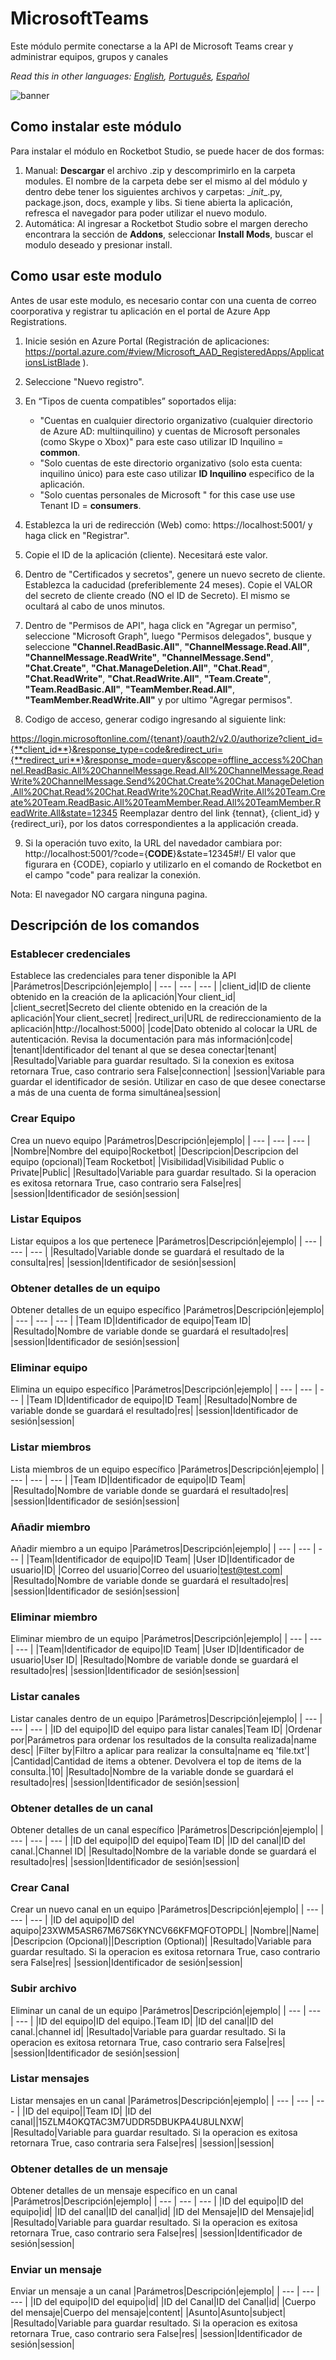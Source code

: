 



# MicrosoftTeams
  
Este módulo permite conectarse a la API de Microsoft Teams crear y administrar equipos, grupos y canales  

*Read this in other languages: [English](Manual_MicrosoftTeams.md), [Português](Manual_MicrosoftTeams.pr.md), [Español](Manual_MicrosoftTeams.es.md)*
  
![banner](imgs/Modulo_Teams.jpg)
## Como instalar este módulo
  
Para instalar el módulo en Rocketbot Studio, se puede hacer de dos formas:
1. Manual: __Descargar__ el archivo .zip y descomprimirlo en la carpeta modules. El nombre de la carpeta debe ser el mismo al del módulo y dentro debe tener los siguientes archivos y carpetas: \__init__.py, package.json, docs, example y libs. Si tiene abierta la aplicación, refresca el navegador para poder utilizar el nuevo modulo.
2. Automática: Al ingresar a Rocketbot Studio sobre el margen derecho encontrara la sección de **Addons**, seleccionar **Install Mods**, buscar el modulo deseado y presionar install.  


## Como usar este modulo

Antes de usar este modulo, es necesario contar con una cuenta de correo coorporativa y registrar tu aplicación en el portal de Azure App Registrations. 

1. Inicie sesión en Azure Portal (Registración de aplicaciones: https://portal.azure.com/#view/Microsoft_AAD_RegisteredApps/ApplicationsListBlade ).
2. Seleccione "Nuevo registro".
3. En “Tipos de cuenta compatibles” soportados elija:
    - "Cuentas en cualquier directorio organizativo (cualquier directorio de Azure AD: multiinquilino) y cuentas de Microsoft personales (como Skype o Xbox)" para este caso utilizar  ID Inquilino = **common**.
    - "Solo cuentas de este directorio organizativo (solo esta cuenta: inquilino único) para este caso utilizar **ID Inquilino** especifico de la aplicación.
    - "Solo cuentas personales de Microsoft " for this case use use Tenant ID = **consumers**.
4. Establezca la uri de redirección (Web) como: https://localhost:5001/ y haga click en "Registrar".
5. Copie el ID de la
 aplicación (cliente). Necesitará este valor.
6. Dentro de "Certificados y secretos", genere un nuevo secreto de cliente. Establezca la caducidad (preferiblemente 24 meses). Copie el VALOR del secreto de cliente creado (NO el ID de Secreto). El mismo se ocultará al cabo de unos minutos.
7. Dentro de "Permisos de API", haga click en "Agregar un permiso", seleccione "Microsoft Graph", luego "Permisos delegados", busque y seleccione **"Channel.ReadBasic.All"**, **"ChannelMessage.Read.All"**, **"ChannelMessage.ReadWrite"**, **"ChannelMessage.Send"**, **"Chat.Create"**, **"Chat.ManageDeletion.All"**, **"Chat.Read"**, **"Chat.ReadWrite"**, **"Chat.ReadWrite.All"**, **"Team.Create"**, **"Team.ReadBasic.All"**, **"TeamMember.Read.All"**, **"TeamMember.ReadWrite.All"** y por ultimo "Agregar permisos".

8. Codigo de acceso, generar codigo ingresando al siguiente link:

https://login.microsoftonline.com/{tenant}/oauth2/v2.0/authorize?client_id={**client_id**}&response_type=code&redirect_uri={**redirect_uri**}&response_mode=query&scope=offline_access%20Channel.ReadBasic.All%20ChannelMessage.Read.All%20ChannelMessage.ReadWrite%20ChannelMessage.Send%20Chat.Create%20Chat.ManageDeletion.All%20Chat.Read%20Chat.ReadWrite%20Chat.ReadWrite.All%20Team.Create%20Team.ReadBasic.All%20TeamMember.Read.All%20TeamMember.ReadWrite.All&state=12345
Reemplazar dentro del link {tennat}, {client_id} y {redirect_uri}, por los datos correspondientes a la applicación creada.

9. Si la operación tuvo exito, la URL del navedador cambiara por: http://localhost:5001/?code={**CODE**}&state=12345#!/ 
El valor que figurara en {CODE}, copiarlo y utilizarlo en el comando de Rocketbot en el campo "code" para realizar la conexión.

Nota: El navegador NO cargara ninguna pagina.

## Descripción de los comandos

### Establecer credenciales
  
Establece las credenciales para tener disponible la API
|Parámetros|Descripción|ejemplo|
| --- | --- | --- |
|client_id|ID de cliente obtenido en la creación de la aplicación|Your client_id|
|client_secret|Secreto del cliente obtenido en la creación de la aplicación|Your client_secret|
|redirect_uri|URL de redireccionamiento de la aplicación|http://localhost:5000|
|code|Dato obtenido al colocar la URL de autenticación. Revisa la documentación para más información|code|
|tenant|Identificador del tenant al que se desea conectar|tenant|
|Resultado|Variable para guardar resultado. Si la conexion es exitosa retornara True, caso contrario sera False|connection|
|session|Variable para guardar el identificador de sesión. Utilizar en caso de que desee conectarse a más de una cuenta de forma simultánea|session|

### Crear Equipo
  
Crea un nuevo equipo
|Parámetros|Descripción|ejemplo|
| --- | --- | --- |
|Nombre|Nombre del equipo|Rocketbot|
|Descripcion|Descripcion del equipo (opcional)|Team Rocketbot|
|Visibilidad|Visibilidad Public o Private|Public|
|Resultado|Variable para guardar resultado. Si la operacion es exitosa retornara True, caso contrario sera False|res|
|session|Identificador de sesión|session|

### Listar Equipos
  
Listar equipos a los que pertenece
|Parámetros|Descripción|ejemplo|
| --- | --- | --- |
|Resultado|Variable donde se guardará el resultado de la consulta|res|
|session|Identificador de sesión|session|

### Obtener detalles de un equipo
  
Obtener detalles de un equipo específico
|Parámetros|Descripción|ejemplo|
| --- | --- | --- |
|Team ID|Identificador de equipo|Team ID|
|Resultado|Nombre de variable donde se guardará el resultado|res|
|session|Identificador de sesión|session|

### Eliminar equipo
  
Elimina un equipo específico
|Parámetros|Descripción|ejemplo|
| --- | --- | --- |
|Team ID|Identificador de equipo|ID Team|
|Resultado|Nombre de variable donde se guardará el resultado|res|
|session|Identificador de sesión|session|

### Listar miembros
  
Lista miembros de un equipo específico
|Parámetros|Descripción|ejemplo|
| --- | --- | --- |
|Team ID|Identificador de equipo|ID Team|
|Resultado|Nombre de variable donde se guardará el resultado|res|
|session|Identificador de sesión|session|

### Añadir miembro
  
Añadir miembro a un equipo
|Parámetros|Descripción|ejemplo|
| --- | --- | --- |
|Team|Identificador de equipo|ID Team|
|User ID|Identificador de usuario|ID|
|Correo del usuario|Correo del usuario|test@test.com|
|Resultado|Nombre de variable donde se guardará el resultado|res|
|session|Identificador de sesión|session|

### Eliminar miembro
  
Eliminar miembro de un equipo
|Parámetros|Descripción|ejemplo|
| --- | --- | --- |
|Team|Identificador de equipo|ID Team|
|User ID|Identificador de usuario|User ID|
|Resultado|Nombre de variable donde se guardará el resultado|res|
|session|Identificador de sesión|session|

### Listar canales
  
Listar canales dentro de un equipo
|Parámetros|Descripción|ejemplo|
| --- | --- | --- |
|ID del equipo|ID del equipo para listar canales|Team ID|
|Ordenar por|Parámetros para ordenar los resultados de la consulta realizada|name desc|
|Filter by|Filtro a aplicar para realizar la consulta|name eq 'file.txt'|
|Cantidad|Cantidad de items a obtener. Devolvera el top de items de la consulta.|10|
|Resultado|Nombre de la variable donde se guardará el resultado|res|
|session|Identificador de sesión|session|

### Obtener detalles de un canal
  
Obtener detalles de un canal específico
|Parámetros|Descripción|ejemplo|
| --- | --- | --- |
|ID del equipo|ID del equipo|Team ID|
|ID del canal|ID del canal.|Channel ID|
|Resultado|Nombre de la variable donde se guardará el resultado|res|
|session|Identificador de sesión|session|

### Crear Canal
  
Crear un nuevo canal en un equipo
|Parámetros|Descripción|ejemplo|
| --- | --- | --- |
|ID del aquipo|ID del aquipo|23XWM5ASR67M67S6KYNCV66KFMQFOTOPDL|
|Nombre||Name|
|Descripcion (Opcional)||Description (Optional)|
|Resultado|Variable para guardar resultado. Si la operacion es exitosa retornara True, caso contrario sera False|res|
|session|Identificador de sesión|session|

### Subir archivo
  
Eliminar un canal de un equipo
|Parámetros|Descripción|ejemplo|
| --- | --- | --- |
|ID del equipo|ID del equipo.|Team ID|
|ID del canal|ID del canal.|channel id|
|Resultado|Variable para guardar resultado. Si la operacion es exitosa retornara True, caso contrario sera False|res|
|session|Identificador de sesión|session|

### Listar mensajes
  
Listar mensajes en un canal
|Parámetros|Descripción|ejemplo|
| --- | --- | --- |
|ID del equipo||Team ID|
|ID del canal||15ZLM4OKQTAC3M7UDDR5DBUKPA4U8ULNXW|
|Resultado|Variable para guardar resultado. Si la operacion es exitosa retornara True, caso contraria sera False|res|
|session||session|

### Obtener detalles de un mensaje
  
Obtener detalles de un mensaje específico en un canal
|Parámetros|Descripción|ejemplo|
| --- | --- | --- |
|ID del equipo|ID del equipo|id|
|ID del canal|ID del canal|id|
|ID del Mensaje|ID del Mensaje|id|
|Resultado|Variable para guardar resultado. Si la operacion es exitosa retornara True, caso contrario sera False|res|
|session|Identificador de sesión|session|

### Enviar un mensaje
  
Enviar un mensaje a un canal
|Parámetros|Descripción|ejemplo|
| --- | --- | --- |
|ID del equipo|ID del equipo|id|
|ID del Canal|ID del Canal|id|
|Cuerpo del mensaje|Cuerpo del mensaje|content|
|Asunto|Asunto|subject|
|Resultado|Variable para guardar resultado. Si la operacion es exitosa retornara True, caso contrario sera False|res|
|session|Identificador de sesión|session|
